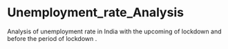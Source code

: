 # Unemployment_rate_Analysis
Analysis of unemployment rate in India with the upcoming of lockdown and before the period of lockdown .

